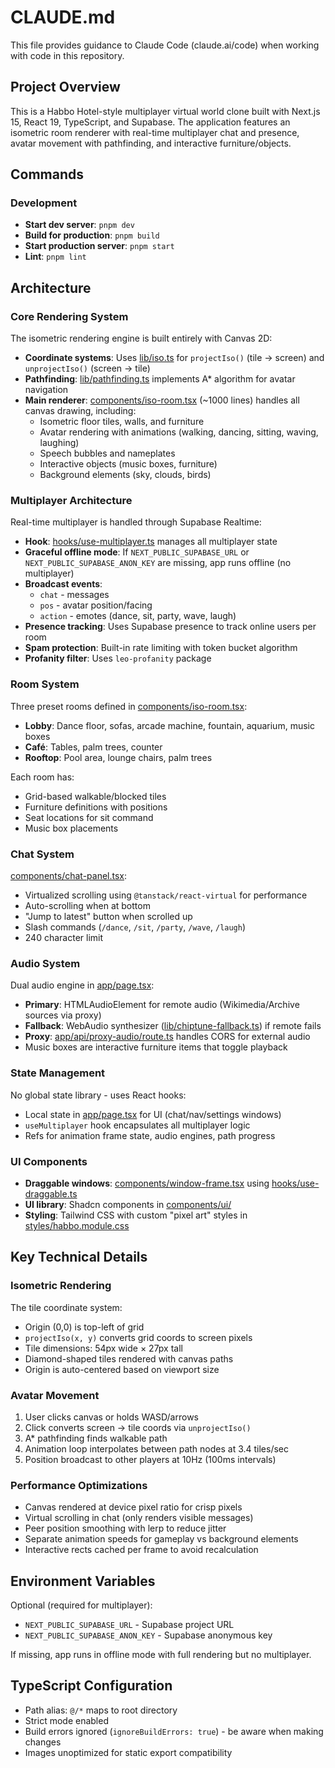 # CLAUDE.md

This file provides guidance to Claude Code (claude.ai/code) when working with code in this repository.

## Project Overview

This is a Habbo Hotel-style multiplayer virtual world clone built with Next.js 15, React 19, TypeScript, and Supabase. The application features an isometric room renderer with real-time multiplayer chat and presence, avatar movement with pathfinding, and interactive furniture/objects.

## Commands

### Development
- **Start dev server**: `pnpm dev`
- **Build for production**: `pnpm build`
- **Start production server**: `pnpm start`
- **Lint**: `pnpm lint`

## Architecture

### Core Rendering System

The isometric rendering engine is built entirely with Canvas 2D:
- **Coordinate systems**: Uses [lib/iso.ts](lib/iso.ts) for `projectIso()` (tile → screen) and `unprojectIso()` (screen → tile)
- **Pathfinding**: [lib/pathfinding.ts](lib/pathfinding.ts) implements A* algorithm for avatar navigation
- **Main renderer**: [components/iso-room.tsx](components/iso-room.tsx) (~1000 lines) handles all canvas drawing, including:
  - Isometric floor tiles, walls, and furniture
  - Avatar rendering with animations (walking, dancing, sitting, waving, laughing)
  - Speech bubbles and nameplates
  - Interactive objects (music boxes, furniture)
  - Background elements (sky, clouds, birds)

### Multiplayer Architecture

Real-time multiplayer is handled through Supabase Realtime:
- **Hook**: [hooks/use-multiplayer.ts](hooks/use-multiplayer.ts) manages all multiplayer state
- **Graceful offline mode**: If `NEXT_PUBLIC_SUPABASE_URL` or `NEXT_PUBLIC_SUPABASE_ANON_KEY` are missing, app runs offline (no multiplayer)
- **Broadcast events**:
  - `chat` - messages
  - `pos` - avatar position/facing
  - `action` - emotes (dance, sit, party, wave, laugh)
- **Presence tracking**: Uses Supabase presence to track online users per room
- **Spam protection**: Built-in rate limiting with token bucket algorithm
- **Profanity filter**: Uses `leo-profanity` package

### Room System

Three preset rooms defined in [components/iso-room.tsx](components/iso-room.tsx):
- **Lobby**: Dance floor, sofas, arcade machine, fountain, aquarium, music boxes
- **Café**: Tables, palm trees, counter
- **Rooftop**: Pool area, lounge chairs, palm trees

Each room has:
- Grid-based walkable/blocked tiles
- Furniture definitions with positions
- Seat locations for sit command
- Music box placements

### Chat System

[components/chat-panel.tsx](components/chat-panel.tsx):
- Virtualized scrolling using `@tanstack/react-virtual` for performance
- Auto-scrolling when at bottom
- "Jump to latest" button when scrolled up
- Slash commands (`/dance`, `/sit`, `/party`, `/wave`, `/laugh`)
- 240 character limit

### Audio System

Dual audio engine in [app/page.tsx](app/page.tsx):
- **Primary**: HTMLAudioElement for remote audio (Wikimedia/Archive sources via proxy)
- **Fallback**: WebAudio synthesizer ([lib/chiptune-fallback.ts](lib/chiptune-fallback.ts)) if remote fails
- **Proxy**: [app/api/proxy-audio/route.ts](app/api/proxy-audio/route.ts) handles CORS for external audio
- Music boxes are interactive furniture items that toggle playback

### State Management

No global state library - uses React hooks:
- Local state in [app/page.tsx](app/page.tsx) for UI (chat/nav/settings windows)
- `useMultiplayer` hook encapsulates all multiplayer logic
- Refs for animation frame state, audio engines, path progress

### UI Components

- **Draggable windows**: [components/window-frame.tsx](components/window-frame.tsx) using [hooks/use-draggable.ts](hooks/use-draggable.ts)
- **UI library**: Shadcn components in [components/ui/](components/ui/)
- **Styling**: Tailwind CSS with custom "pixel art" styles in [styles/habbo.module.css](styles/habbo.module.css)

## Key Technical Details

### Isometric Rendering

The tile coordinate system:
- Origin (0,0) is top-left of grid
- `projectIso(x, y)` converts grid coords to screen pixels
- Tile dimensions: 54px wide × 27px tall
- Diamond-shaped tiles rendered with canvas paths
- Origin is auto-centered based on viewport size

### Avatar Movement

1. User clicks canvas or holds WASD/arrows
2. Click converts screen → tile coords via `unprojectIso()`
3. A* pathfinding finds walkable path
4. Animation loop interpolates between path nodes at 3.4 tiles/sec
5. Position broadcast to other players at 10Hz (100ms intervals)

### Performance Optimizations

- Canvas rendered at device pixel ratio for crisp pixels
- Virtual scrolling in chat (only renders visible messages)
- Peer position smoothing with lerp to reduce jitter
- Separate animation speeds for gameplay vs background elements
- Interactive rects cached per frame to avoid recalculation

## Environment Variables

Optional (required for multiplayer):
- `NEXT_PUBLIC_SUPABASE_URL` - Supabase project URL
- `NEXT_PUBLIC_SUPABASE_ANON_KEY` - Supabase anonymous key

If missing, app runs in offline mode with full rendering but no multiplayer.

## TypeScript Configuration

- Path alias: `@/*` maps to root directory
- Strict mode enabled
- Build errors ignored (`ignoreBuildErrors: true`) - be aware when making changes
- Images unoptimized for static export compatibility
